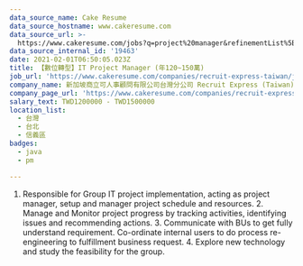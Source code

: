```yaml
---
data_source_name: Cake Resume
data_source_hostname: www.cakeresume.com
data_source_url: >-
  https://www.cakeresume.com/jobs?q=project%20manager&refinementList%5Blang_name%5D%5B0%5D=English&refinementList%5Bsalary_type%5D=per_year&range%5Bsalary_range%5D%5Bmin%5D=1000000&page=2
data_source_internal_id: '19463'
date: 2021-02-01T06:50:05.023Z
title: 【數位轉型】IT Project Manager (年120~150萬)
job_url: 'https://www.cakeresume.com/companies/recruit-express-taiwan/jobs/e2b46c'
company_name: 新加坡商立可人事顧問有限公司台灣分公司 Recruit Express (Taiwan)
company_page_url: 'https://www.cakeresume.com/companies/recruit-express-taiwan'
salary_text: TWD1200000 - TWD1500000
location_list:
  - 台灣
  - 台北
  - 信義區
badges:
  - java
  - pm

---
```


1. Responsible for Group IT project implementation, acting as project manager, setup and manager project schedule and resources. 2. Manage and Monitor project progress by tracking activities, identifying issues and recommending actions. 3. Communicate with BUs to get fully understand requirement. Co-ordinate internal users to do process re-engineering to fulfillment business request. 4. Explore new technology and study the feasibility for the group.